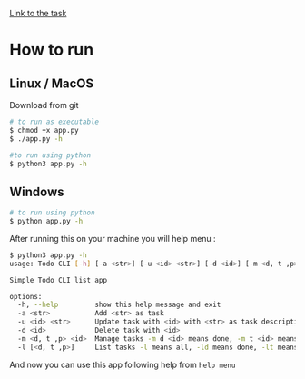 [Link to the task](https://roadmap.sh/projects/task-tracker)
# How to run
## Linux / MacOS
Download from git
```bash
# to run as executable
$ chmod +x app.py
$ ./app.py -h

#to run using python
$ python3 app.py -h 
```
## Windows
```bash
# to run using python
$ python app.py -h
```

After running this on your machine you will help menu :
```bash
$ python3 app.py -h
usage: Todo CLI [-h] [-a <str>] [-u <id> <str>] [-d <id>] [-m <d, t ,p> <id>] [-l [<d, t ,p>]]

Simple Todo CLI list app

options:
  -h, --help         show this help message and exit
  -a <str>           Add <str> as task
  -u <id> <str>      Update task with <id> with <str> as task description
  -d <id>            Delete task with <id>
  -m <d, t ,p> <id>  Manage tasks -m d <id> means done, -m t <id> means todo, -m p <id> means in progress
  -l [<d, t ,p>]     List tasks -l means all, -ld means done, -lt means todo, -lp means inprogress
```

And now you can use this app following help from `help menu`